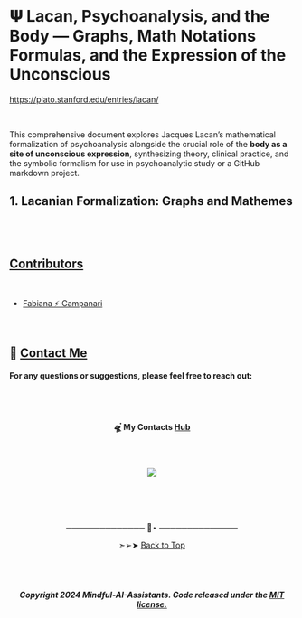 
<br>

# 𝚿 Lacan, Psychoanalysis, and the Body — Graphs, Math Notations Formulas, and the Expression of the Unconscious


https://plato.stanford.edu/entries/lacan/

<br>


This comprehensive document explores Jacques Lacan’s mathematical formalization of psychoanalysis alongside the crucial role of the **body as a site of unconscious expression**, synthesizing theory, clinical practice, and the symbolic formalism for use in psychoanalytic study or a GitHub markdown project.

## 1. Lacanian Formalization: Graphs and Mathemes

































#


<br>


## [Contributors]() 

<br>

- [Fabiana ⚡️  Campanari](https://github.com/FabianaCampanari)



<br>


## 💌 [Contact Me](mailto:fabicampanari@proton.me)

#### For any questions or suggestions, please feel free to reach out:


<br><br>



#### <p align="center">  🛸๋ My Contacts [Hub](https://linktr.ee/fabianacampanari)


<br>

### <p align="center"> <img src="https://github.com/user-attachments/assets/517fc573-7607-4c5d-82a7-38383cc0537d" />


<br><br><br>

<p align="center">  ────────────── 🔭⋆ ──────────────


<p align="center"> ➣➢➤ <a href="#top">Back to Top </a>

<b><br>

#

##### <p align="center">Copyright 2024 Mindful-AI-Assistants. Code released under the  [MIT license.]( https://github.com/Mindful-AI-Assistants/.github/blob/ad6948fdec771e022d49cd96f99024fcc7f1106a/LICENSE)







